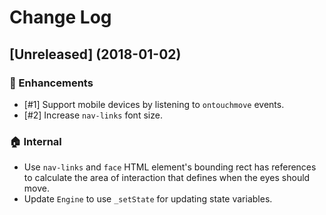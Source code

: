 # Change Log

## [Unreleased] (2018-01-02)

### :rocket: Enhancements

* [#1] Support mobile devices by listening to `ontouchmove` events.
* [#2] Increase `nav-links` font size.

### :house: Internal

* Use `nav-links` and `face` HTML element's bounding rect has references to
calculate the area of interaction that defines when the eyes should move.
* Update `Engine` to use `_setState` for updating state variables.

[1.1.0]: https://github.com/erremauro/errews-homepage/compare/1.0.0...1.1.0
[1.0.0]: https://github.com/erremauro/errews-homepage/tree/1.0.0